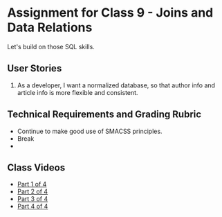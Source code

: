 # Assignment for Class 9 - Joins and Data Relations

Let's build on those SQL skills.

## User Stories
 1. As a developer, I want a normalized database, so that author info and article info is more flexible and consistent.

## Technical Requirements and Grading Rubric
 - Continue to make good use of SMACSS principles.
 - Break
 - 
## Class Videos
 - [Part 1 of 4](https://youtu.be/talw-cv5HrQ)
 - [Part 2 of 4](https://youtu.be/tST-vawmff4)
 - [Part 3 of 4](https://youtu.be/wKtDLCd31sk)
 - [Part 4 of 4](https://youtu.be/YidBnpsfz50)
